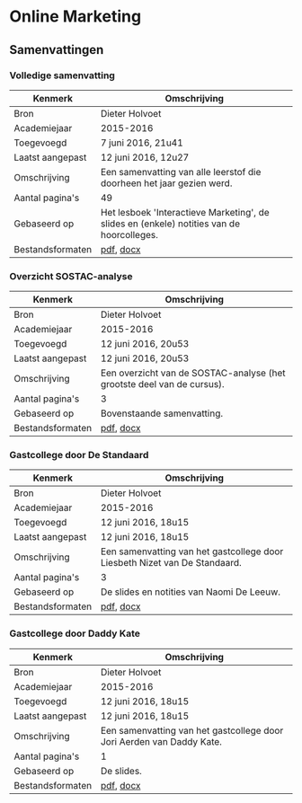 # Online Marketing

## Samenvattingen

### Volledige samenvatting
| Kenmerk           | Omschrijving                                                                                                        	|
|------------------	|---------------------------------------------------------------------------------------------------------------------	|
| Bron              | Dieter Holvoet                                                                                                       	|
| Academiejaar      | 2015-2016                                                                                                            	|
| Toegevoegd       	| 7 juni 2016, 21u41                                                                                                   	|
| Laatst aangepast 	| 12 juni 2016, 12u27                                                                                                  	|
| Omschrijving     	| Een samenvatting van alle leerstof die doorheen het jaar gezien werd.                                               	|
| Aantal pagina's  	| 49                                                                                                                   	|
| Gebaseerd op     	| Het lesboek 'Interactieve Marketing', de slides en (enkele) notities van de hoorcolleges.                            	|
| Bestandsformaten 	| [pdf](DieterHolvoet-2015-2016-VolledigeSamenvatting.pdf), [docx](DieterHolvoet-2015-2016-VolledigeSamenvatting.docx)  |

### Overzicht SOSTAC-analyse
| Kenmerk           | Omschrijving                                                                                                        	|
|------------------	|---------------------------------------------------------------------------------------------------------------------	|
| Bron              | Dieter Holvoet                                                                                                       	|
| Academiejaar      | 2015-2016                                                                                                            	|
| Toegevoegd       	| 12 juni 2016, 20u53                                                                                                 	|
| Laatst aangepast 	| 12 juni 2016, 20u53                                                                                                  	|
| Omschrijving     	| Een overzicht van de SOSTAC-analyse (het grootste deel van de cursus).                                              	|
| Aantal pagina's  	| 3                                                                                                                   	|
| Gebaseerd op     	| Bovenstaande samenvatting.                                                                                           	|
| Bestandsformaten 	| [pdf](DieterHolvoet-2015-2016-SOSTAC.pdf), [docx](DieterHolvoet-2015-2016-SOSTAC.docx)                                |

### Gastcollege door De Standaard
| Kenmerk           | Omschrijving                                                                                                        	|
|------------------	|---------------------------------------------------------------------------------------------------------------------	|
| Bron              | Dieter Holvoet                                                                                                       	|
| Academiejaar      | 2015-2016                                                                                                            	|
| Toegevoegd       	| 12 juni 2016, 18u15                                                                                                 	|
| Laatst aangepast 	| 12 juni 2016, 18u15                                                                                                  	|
| Omschrijving     	| Een samenvatting van het gastcollege door Liesbeth Nizet van De Standaard.                                           	|
| Aantal pagina's  	| 3                                                                                                                   	|
| Gebaseerd op     	| De slides en notities van Naomi De Leeuw.                                                                            	|
| Bestandsformaten 	| [pdf](DieterHolvoet-2015-2016-DeStandaard.pdf), [docx](DieterHolvoet-2015-2016-DeStandaard.docx)                      |

### Gastcollege door Daddy Kate
| Kenmerk           | Omschrijving                                                                                                        	|
|------------------	|---------------------------------------------------------------------------------------------------------------------	|
| Bron              | Dieter Holvoet                                                                                                       	|
| Academiejaar      | 2015-2016                                                                                                            	|
| Toegevoegd       	| 12 juni 2016, 18u15                                                                                                  	|
| Laatst aangepast 	| 12 juni 2016, 18u15                                                                                                  	|
| Omschrijving     	| Een samenvatting van het gastcollege door Jori Aerden van Daddy Kate.                                               	|
| Aantal pagina's  	| 1                                                                                                                   	|
| Gebaseerd op     	| De slides.                                                                                                           	|
| Bestandsformaten 	| [pdf](DieterHolvoet-2015-2016-DaddyKate.pdf), [docx](DieterHolvoet-2015-2016-DaddyKate.docx)                          |
